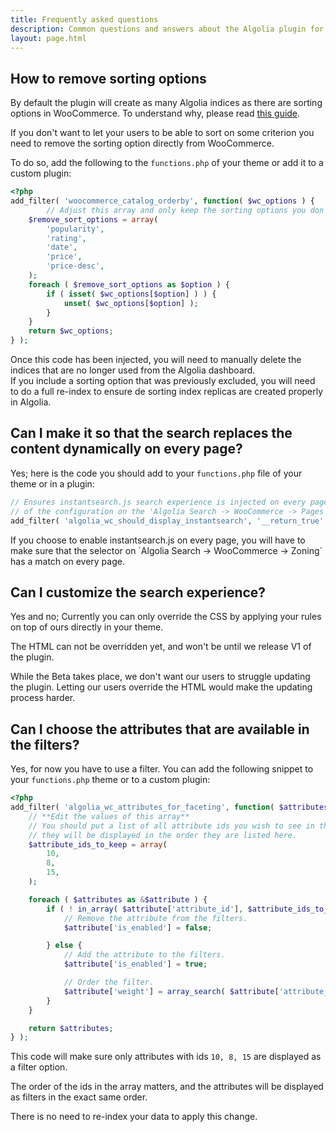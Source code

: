 ```yaml
---
title: Frequently asked questions
description: Common questions and answers about the Algolia plugin for WooCommerce.
layout: page.html
---
```

## How to remove sorting options

By default the plugin will create as many Algolia indices as there are sorting options in WooCommerce. To understand why, please read [this guide](https://www.algolia.com/doc/guides/relevance/sorting/#multiple-sorting-strategies).

If you don't want to let your users to be able to sort on some criterion you need to remove the sorting option directly from WooCommerce.

To do so, add the following to the `functions.php` of your theme or add it to a custom plugin:

```php
<?php
add_filter( 'woocommerce_catalog_orderby', function( $wc_options ) {
		// Adjust this array and only keep the sorting options you don't want to keep.
    $remove_sort_options = array(
        'popularity',
        'rating',
        'date',
        'price',
        'price-desc',
    );
    foreach ( $remove_sort_options as $option ) {
        if ( isset( $wc_options[$option] ) ) {
            unset( $wc_options[$option] );
        }
    }
    return $wc_options;
} );
```

<div class="alert alert-warning">Once this code has been injected, you will need to manually delete the indices that are no longer used from the Algolia dashboard.</div>
<div class="alert alert-warning">If you include a sorting option that was previously excluded, you will need to do a full re-index to ensure de sorting index replicas are created properly in Algolia.</div>

## Can I make it so that the search replaces the content dynamically on every page?

Yes; here is the code you should add to your `functions.php` file of your theme or in a plugin:

```php
// Ensures instantsearch.js search experience is injected on every page regardless
// of the configuration on the 'Algolia Search -> WooCommerce -> Pages' admin page.
add_filter( 'algolia_wc_should_display_instantsearch', '__return_true' );
```

<div class="alert alert-info">If you choose to enable instantsearch.js on every page, you will have to make sure that the selector on `Algolia Search -> WooCommerce -> Zoning` has a match on every page.</div>

## Can I customize the search experience?

Yes and no; Currently you can only override the CSS by applying your rules on top of ours directly in your theme.

The HTML can not be overridden yet, and won't be until we release V1 of the plugin.

While the Beta takes place, we don't want our users to struggle updating the plugin. Letting our users override the HTML would make the updating process harder.

## Can I choose the attributes that are available in the filters?

Yes, for now you have to use a filter. You can add the following snippet to your `functions.php` theme or to a custom plugin:

```php
<?php
add_filter( 'algolia_wc_attributes_for_faceting', function( $attributes ) {
    // **Edit the values of this array**
    // You should put a list of all attribute ids you wish to see in the filters.
    // they will be displayed in the order they are listed here.
    $attribute_ids_to_keep = array(
        10,
        8,
        15,
    );

    foreach ( $attributes as &$attribute ) {
        if ( ! in_array( $attribute['attribute_id'], $attribute_ids_to_keep, true ) ) {
            // Remove the attribute from the filters.
            $attribute['is_enabled'] = false;

        } else {
            // Add the attribute to the filters.
            $attribute['is_enabled'] = true;

            // Order the filter.
            $attribute['weight'] = array_search( $attribute['attribute_id'], $attribute_ids_to_keep, true );
        }
    }

    return $attributes;
} );
```

This code will make sure only attributes with ids `10, 8, 15` are displayed as a filter option.

<div class="alert alert-info">The order of the ids in the array matters, and the attributes will be displayed as filters in the exact same order.</div>

There is no need to re-index your data to apply this change.








